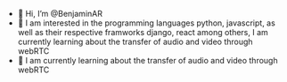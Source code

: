 - 👋 Hi, I’m @BenjaminAR
- 👀 I am interested in the programming languages ​​python, javascript, as well as their respective framworks django, react among others, I am currently learning about the transfer of audio and video through webRTC
- 🌱 I am currently learning about the transfer of audio and video through webRTC

